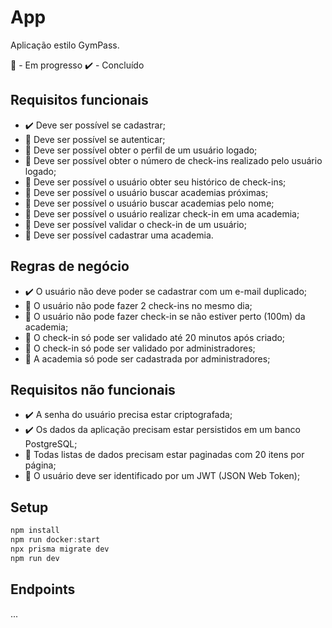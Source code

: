 # App

Aplicação estilo GymPass.

🚧 - Em progresso
✔️ - Concluído

## Requisitos funcionais

- ✔️ Deve ser possível se cadastrar;
- 🚧 Deve ser possível se autenticar;
- 🚧 Deve ser possível obter o perfil de um usuário logado;
- 🚧 Deve ser possível obter o número de check-ins realizado pelo usuário logado;
- 🚧 Deve ser possível o usuário obter seu histórico de check-ins;
- 🚧 Deve ser possível o usuário buscar academias próximas;
- 🚧 Deve ser possível o usuário buscar academias pelo nome;
- 🚧 Deve ser possível o usuário realizar check-in em uma academia;
- 🚧 Deve ser possível validar o check-in de um usuário;
- 🚧 Deve ser possível cadastrar uma academia.

## Regras de negócio

- ✔️ O usuário não deve poder se cadastrar com um e-mail duplicado;
- 🚧 O usuário não pode fazer 2 check-ins no mesmo dia;
- 🚧 O usuário não pode fazer check-in se não estiver perto (100m) da academia;
- 🚧 O check-in só pode ser validado até 20 minutos após criado;
- 🚧 O check-in só pode ser validado por administradores;
- 🚧 A academia só pode ser cadastrada por administradores;

## Requisitos não funcionais

- ✔️ A senha do usuário precisa estar criptografada;
- ✔️ Os dados da aplicação precisam estar persistidos em um banco PostgreSQL;
- 🚧 Todas listas de dados precisam estar paginadas com 20 itens por página;
- 🚧 O usuário deve ser identificado por um JWT (JSON Web Token);

## Setup

```powershell
npm install
npm run docker:start
npx prisma migrate dev
npm run dev
```

## Endpoints

...
